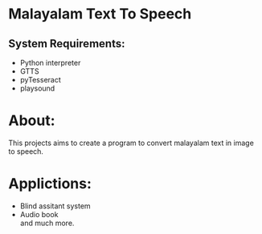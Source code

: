 # Malayalam Text To Speech

## System Requirements:
* Python interpreter
* GTTS
* pyTesseract
* playsound

# About:
This projects aims to create a program to convert malayalam text in image to speech. 

# Applictions:
* Blind assitant system
* Audio book<br>
and much more.
